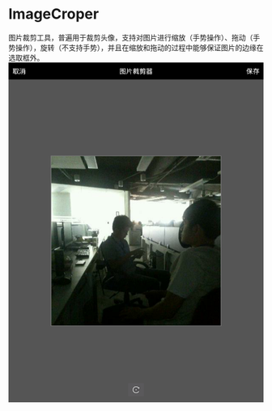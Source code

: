 # ImageCroper
图片裁剪工具，普遍用于裁剪头像，支持对图片进行缩放（手势操作）、拖动（手势操作），旋转（不支持手势），并且在缩放和拖动的过程中能够保证图片的边缘在选取框外。
![image](https://github.com/yinglovezhuzhu/ImageCroper/raw/master/snapshot.png)
